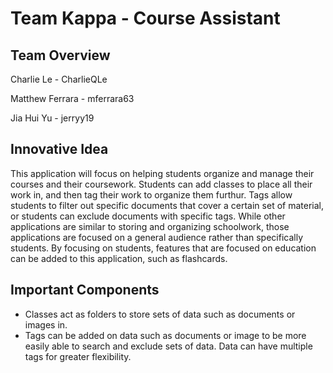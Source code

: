 # Team Kappa - Course Assistant

## Team Overview

Charlie Le - CharlieQLe

Matthew Ferrara - mferrara63

Jia Hui Yu - jerryy19

## Innovative Idea

This application will focus on helping students organize and manage their courses and their coursework. Students can add classes to place all their work in, and then tag their work to organize them furthur. Tags allow students to filter out specific documents that cover a certain set of material, or students can exclude documents with specific tags. While other applications are similar to storing and organizing schoolwork, those applications are focused on a general audience rather than specifically students. By focusing on students, features that are focused on education can be added to this application, such as flashcards.

## Important Components

* Classes act as folders to store sets of data such as documents or images in.
* Tags can be added on data such as documents or image to be more easily able to search and exclude sets of data. Data can have multiple tags for greater flexibility.